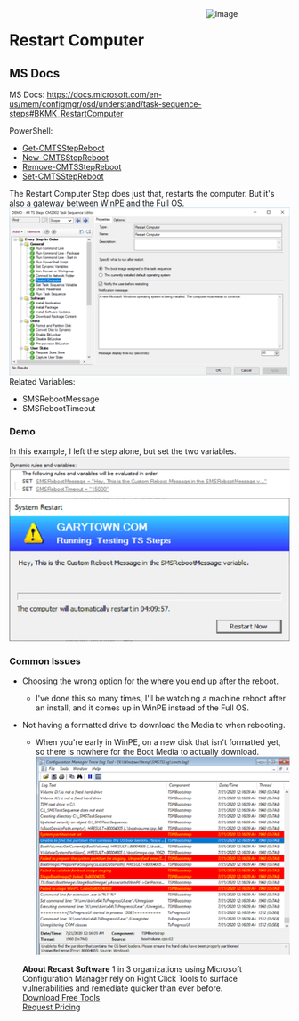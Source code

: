 <img style="float: right;" src="https://docs.recastsoftware.com/media/Recast-Logo-Dark_Horizontal_nav.png"  alt="Image" height="43" width="150">

# Restart Computer

## MS Docs

MS Docs: <https://docs.microsoft.com/en-us/mem/configmgr/osd/understand/task-sequence-steps#BKMK_RestartComputer>

PowerShell:

- [Get-CMTSStepReboot](https://docs.microsoft.com/en-us/powershell/module/configurationmanager/Get-CMTSStepReboot?view=sccm-ps)
- [New-CMTSStepReboot](https://docs.microsoft.com/en-us/powershell/module/configurationmanager/New-CMTSStepReboot?view=sccm-ps)
- [Remove-CMTSStepReboot](https://docs.microsoft.com/en-us/powershell/module/configurationmanager/Remove-CMTSStepReboot?view=sccm-ps)
- [Set-CMTSStepReboot](https://docs.microsoft.com/en-us/powershell/module/configurationmanager/Set-CMTSStepReboot?view=sccm-ps)

The Restart Computer Step does just that, restarts the computer.  But it's also a gateway between WinPE and the Full OS.  
![Restart Computer 1](media/RestartComputer01.png)  
Related Variables:

- SMSRebootMessage
- SMSRebootTimeout

### Demo

In this example, I left the step alone, but set the two variables.
![Restart Computer 2](media/RestartComputer02.png)  
![Restart Computer 3](media/RestartComputer03.png)  

### Common Issues

- Choosing the wrong option for the where you end up after the reboot.
  - I've done this so many times, I'll be watching a machine reboot after an install, and it comes up in WinPE instead of the Full OS.
- Not having a formatted drive to download the Media to when rebooting.
  - When you're early in WinPE, on a new disk that isn't formatted yet, so there is nowhere for the Boot Media to actually download.
![Restart Computer 4](media/RestartComputer04.png)  
  
  **About Recast Software**
1 in 3 organizations using Microsoft Configuration Manager rely on Right Click Tools to surface vulnerabilities and remediate quicker than ever before.  
[Download Free Tools](https://www.recastsoftware.com/?utm_source=cmdocs&utm_medium=referral&utm_campaign=cmdocs#formarea)  
[Request Pricing](https://www.recastsoftware.com/pricing?utm_source=cmdocs&utm_medium=referral&utm_campaign=cmdocs)